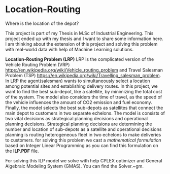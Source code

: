# Location-Routing
Where is the location of the depot? 
 
This project is part of my Thesis in M.Sc of Industrial Engineering. This project ended up with my thesis and I want to share some information here. I am thinking about the extension of this project and solving this problem with real-world data with help of Machine Learning solutions. 

**Location-Routing Problem (LRP)**
LRP is the complicated version of the Vehicle Routing Problem (VRP) https://en.wikipedia.org/wiki/Vehicle_routing_problem and Travel Salesman Problem (TSP) https://en.wikipedia.org/wiki/Travelling_salesman_problem. In LRP the agent(salesman) wants to simultaneously select a location among potential sites and establishing delivery routes. In this project, we want to find the best sub-depot, like a satellite, by minimizing the total cost of the system. The model also considers the time of travel, as the speed of the vehicle influences the amount of CO2 emission and fuel economy. Finally, the model selects the best sub-depots as satellites that connect the main depot to customers in two separate echelons. The model is consists of two vital decisions as strategical planning decisions and operational planning decisions. Strategical planning decisions are determining the number and location of sub-depots as a satellite
and operational decisions planning is routing heterogeneous fleet in two echelons to make deliveries to customers.
for solving this problem we cast a *mathematical formulation* based on Integer Linear Programming as you can find this formulation on the **ILP.PDF** file. 

For solving this ILP model we solve with help CPLEX optimizer and General Algebraic Modeling System (GMAS). You can find the Solver.~gm. 







